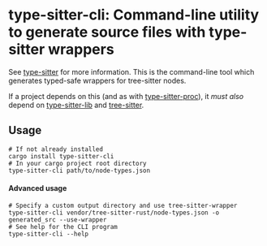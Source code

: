 # type-sitter-cli: Command-line utility to generate source files with type-sitter wrappers

See [type-sitter](https://github.com/Jakobeha/type-sitter#readme) for more information. This is the command-line tool which generates typed-safe wrappers for tree-sitter nodes.

If a project depends on this (and as with [type-sitter-proc](https://crates.io/crates/type-sitter-proc)), it *must also* depend on [type-sitter-lib](https://crates.io/crates/type-sitter-lib) and [tree-sitter](https://crates.io/crates/tree-sitter).

## Usage

```shell
# If not already installed
cargo install type-sitter-cli
# In your cargo project root directory
type-sitter-cli path/to/node-types.json
```

#### Advanced usage

```shell
# Specify a custom output directory and use tree-sitter-wrapper
type-sitter-cli vendor/tree-sitter-rust/node-types.json -o generated_src --use-wrapper
# See help for the CLI program
type-sitter-cli --help
```